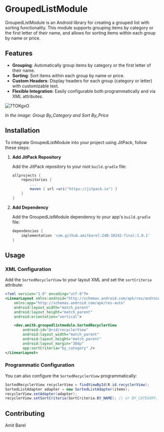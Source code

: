 # GroupedListModule

GroupedListModule is an Android library for creating a grouped list with sorting functionality. This module supports grouping items by category or the first letter of their name, and allows for sorting items within each group by name or price.

## Features

- **Grouping**: Automatically group items by category or the first letter of their name.
- **Sorting**: Sort items within each group by name or price.
- **Custom Headers**: Display headers for each group (category or letter) with customizable text.
- **Flexible Integration**: Easily configurable both programmatically and via XML attributes.

![7TOKgxO](https://github.com/user-attachments/assets/c36d4646-a2bd-4947-9c17-4b5dd384a4d5)

*In the image: Group By_Category and Sort By_Price*

## Installation
To integrate GroupedListModule into your project using JitPack, follow these steps:
1. **Add JitPack Repository**

   Add the JitPack repository to your root `build.gradle` file:

    ```gradle
    allprojects {
        repositories {
            ...
            maven { url =uri("https://jitpack.io") }
        }
    }
    ```

2. **Add Dependency**

   Add the GroupedListModule dependency to your app's `build.gradle` file:

    ```gradle
    dependencies {
        implementation 'com.github.amitbarel:24B-10242-final:1.0.1'
    }
    ```

## Usage

### XML Configuration

Add the `SortedRecyclerView` to your layout XML and set the `sortCriteria` attribute:

```xml
<?xml version="1.0" encoding="utf-8"?>
<LinearLayout xmlns:android="http://schemas.android.com/apk/res/android"
    xmlns:app="http://schemas.android.com/apk/res-auto"
    android:layout_width="match_parent"
    android:layout_height="match_parent"
    android:orientation="vertical">

    <dev.amitb.groupedlistmodule.SortedRecyclerView
        android:id="@+id/recyclerView"
        android:layout_width="match_parent"
        android:layout_height="match_parent"
        android:layout_margin="30dp"
        app:sortCriteria="by_category" />
</LinearLayout>
```

### Programmatic Configuration

You can also configure the `SortedRecyclerView` programmatically:
```java
SortedRecyclerView recyclerView = findViewById(R.id.recyclerView);
SortedListAdapter adapter = new SortedListAdapter(items);
recyclerView.setAdapter(adapter);
recyclerView.setSortCriteria(SortCriteria.BY_NAME); // or BY_CATEGORY, BY_PRICE
```

## Contributing

Amit Barel
